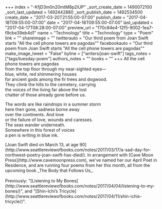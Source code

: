 +++
index = "-KfjD3m0n20mtM8p2iUP"
_sort_create_date = 1490072100
_sort_last_updated = 1492442880
_sort_publish_date = 1492534500
create_date = "2017-03-20T21:55:00-07:00"
publish_date = "2017-04-18T09:55:00-07:00"
date = "2017-04-18T09:55:00-07:00"
last_updated = "2017-04-17T08:28:00-07:00"
preview_url = "f70c84e4-12f5-9002-1ea7-f9cbe39eb4d1"
name = "Technology"
title = "Technology"
type = "Poem"
link = ""
shareimage = ""
twitterauto = "Our third poem from Joan Swift starts \"All the cell phone towers are pagodas\""
facebookauto = "Our third poem from Joan Swift starts \"All the cell phone towers are pagodas\""
make_image_tweet = "False"
byline = ["writers/joan-swift"]
tags_notes = ["tags/tuesday-poem"]
authors_notes = ""
books = ""
+++
All the cell phone towers are pagodas<br>
from the top floor through my near-sighted eyes—<br>
blue, white, red shimmering houses<br>
for ancient gods among the fir trees and dogwood.<br>
They climb the hills to the cemetery, carrying<br>
the voices of the living far above the lost<br>
chatter of those already gone before us.

The words are like raindrops in a summer storm<br>
here then gone, sadness borne away<br>
over the continents. And love<br>
or the failure of love, wounds and caresses.<br>
The seas wander underneath.<br>
Somewhere in this forest of voices<br>
a pen is writing in blue ink.

<p class="poem-footer">[Joan Swift died on March 13, at age 90](http://www.seattlereviewofbooks.com/notes/2017/03/17/a-sad-day-for-northwest-poetry-joan-swift-has-died/). In arrangement with [Cave Moon Press](http://www.cavemoonpress.com), we've named her our April Poet in Residence, and are running four poems from her this month, all from the upcoming book _The Body that Follows Us_.<br><br>Previously: "[Listening to My Bones](http://www.seattlereviewofbooks.com/notes/2017/04/04/listening-to-my-bones/)", and "[Shin-Ichi’s Tricycle](http://www.seattlereviewofbooks.com/notes/2017/04/11/shin-ichis-tricycle/)".</p>